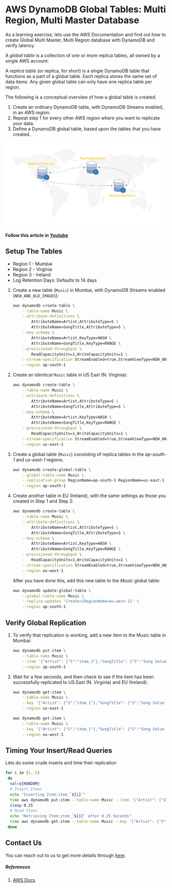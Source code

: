 # AWS DynamoDB Global Tables: Multi Region, Multi Master Database

As a learning exercise, lets use the AWS Documentation and find out how to create Global Multi Master, Multi Region database with DynamoDB and verify latency.

A _global table_ is a collection of one or more replica tables, all owned by a single AWS account.

A _replica table_ (or replica, for short) is a single DynamoDB table that functions as a part of a global table. Each replica stores the same set of data items. Any given global table can only have one replica table per region.

The following is a conceptual overview of how a global table is created.

1. Create an ordinary DynamoDB table, with DynamoDB Streams enabled, in an AWS region.
1. Repeat step 1 for every other AWS region where you want to replicate your data.
1. Define a DynamoDB global table, based upon the tables that you have created.

![AWS DynamoDB Global Tables](images/miztiik-dynamo-global-tables.png)

#### Follow this article in [Youtube](https://youtube.com/c/valaxytechnologies)

## Setup The Tables

- Region 1 - Mumbai
- Region 2 - Virginia
- Region 3 - Ireland
- Log Retention Days: Defaults to 14 days

1. Create a new table (`Music`) in Mumbai, with DynamoDB Streams enabled (`NEW_AND_OLD_IMAGES`):

    ```bash
    aws dynamodb create-table \
        --table-name Music \
        --attribute-definitions \
            AttributeName=Artist,AttributeType=S \
            AttributeName=SongTitle,AttributeType=S \
        --key-schema \
            AttributeName=Artist,KeyType=HASH \
            AttributeName=SongTitle,KeyType=RANGE \
        --provisioned-throughput \
            ReadCapacityUnits=1,WriteCapacityUnits=1 \
        --stream-specification StreamEnabled=true,StreamViewType=NEW_AND_OLD_IMAGES \
        --region ap-south-1
    ```

1. Create an identical `Music` table in US East (N. Virginia):

    ```bash
    aws dynamodb create-table \
        --table-name Music \
        --attribute-definitions \
            AttributeName=Artist,AttributeType=S \
            AttributeName=SongTitle,AttributeType=S \
        --key-schema \
            AttributeName=Artist,KeyType=HASH \
            AttributeName=SongTitle,KeyType=RANGE \
        --provisioned-throughput \
            ReadCapacityUnits=1,WriteCapacityUnits=1 \
        --stream-specification StreamEnabled=true,StreamViewType=NEW_AND_OLD_IMAGES \
        --region us-east-1
    ```

1. Create a global table (`Music`) consisting of replica tables in the *ap-south-1* and *us-east-1* regions.

    ```bash
    aws dynamodb create-global-table \
        --global-table-name Music \
        --replication-group RegionName=ap-south-1 RegionName=us-east-1 \
        --region ap-south-1
    ```

1. Create another table in EU (Ireland), with the same settings as those you created in Step 1 and Step 2:

    ```bash
    aws dynamodb create-table \
        --table-name Music \
        --attribute-definitions \
            AttributeName=Artist,AttributeType=S \
            AttributeName=SongTitle,AttributeType=S \
        --key-schema \
            AttributeName=Artist,KeyType=HASH \
            AttributeName=SongTitle,KeyType=RANGE \
        --provisioned-throughput \
            ReadCapacityUnits=1,WriteCapacityUnits=1 \
        --stream-specification StreamEnabled=true,StreamViewType=NEW_AND_OLD_IMAGES \
        --region eu-west-1
    ```

    After you have done this, add this new table to the *Music* global table:

    ```bash
    aws dynamodb update-global-table \
        --global-table-name Music \
        --replica-updates 'Create={RegionName=eu-west-1}' \
        --region ap-south-1
    ```

## Verify Global Replication

1. To verify that replication is working, add a new item to the Music table in Mumbai:

    ```bash
    aws dynamodb put-item \
        --table-name Music \
        --item '{"Artist": {"S":"item_1"},"SongTitle": {"S":"Song Value 1"}}' \
        --region ap-south-1
    ```

1. Wait for a few seconds, and then check to see if the item has been successfully replicated to US East (N\. Virginia) and EU (Ireland):

    ```bash
    aws dynamodb get-item \
        --table-name Music \
        --key '{"Artist": {"S":"item_1"},"SongTitle": {"S":"Song Value 1"}}' \
        --region us-east-1
    ```

    ```bash
    aws dynamodb get-item \
        --table-name Music \
        --key '{"Artist": {"S":"item_1"},"SongTitle": {"S":"Song Value 1"}}' \
        --region eu-west-1
    ```

## Timing Your Insert/Read Queries

Lets do some crude inserts and time their replication

```bash
for i in {1..5}
 do
  val=${RANDOM}
  # Insert Items
  echo "Inserting Item:item_`${i}`"
  time aws dynamodb put-item --table-name Music --item '{"Artist": {"S":"item_'${i}'"},"SongTitle": {"S":"Song Value '${val}'"}}' --region ap-south-1
  sleep 0.25
  # Read Items
  echo "Retrieving Item:item_`${i}` after 0.25 Seconds"
  time aws dynamodb get-item --table-name Music --key '{"Artist": {"S":"item_'${i}'"},"SongTitle": {"S":"Song Value '${val}'"}}' --region eu-west-1
 done
```
  
## Contact Us

You can reach out to us to get more details through [here](https://youtube.com/c/valaxytechnologies/about).

##### References

1. [AWS Docs](https://docs.aws.amazon.com/amazondynamodb/latest/developerguide/globaltables.tutorial.html)